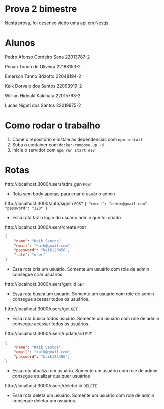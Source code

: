 # Prova 2 bimestre
Nesta prova, foi desenvolviedo uma api em Nestjs

# Alunos
Pedro Afonso Cordeiro Sena
22013787-2

Renan Tonon de Oliveira
22188153-2

Emerson Tanno Brizotto
22048194-2

Kaik Dorvalo dos Santos
22093919-2

Willian Hideaki Kakihata
22015763-2

Lucas Niguti dos Santos
22019975-2

# Como rodar o trabalho

1. Clone o repositório e instale as depêndencias com `npm install`
2. Suba o container com `docker-compose up -d`
3. inicie o servidor com `npm run start:dev`

# Rotas

http://localhost:3000/users/adm_gen
`POST`
* Rota sem body apenas para criar o usuário admin

http://localhost:3000/auth/signin
`POST`
`
{
    "email": "admin@gmail.com",
    "password": "123"
}
`
* Essa rota faz o login do usuário admin que foi criado

http://localhost:3000/users/create
`POST`
``` json
{
    "name": "Kaik Santos",
    "email": "kaik@gmail.com",
    "password": "kaik123456",
    "role": "user"
}
```
* Essa rota cria um usuário. Somente um usuário com role de admin consegue criar usuários


http://localhost:3000/users/get/:id
`GET`

* Essa rota busca um usuário. Somente um usuário com role de admin consegue acessar todos os usuários.

http://localhost:3000/users/get
`GET`

* Essa rota busca todos usuário. Somente um usuário com role de admin consegue acessar todos os usuários.

http://localhost:3000/users/update/:id
`PUT`
``` json
{
    "name": "Kaik Santos",
    "email": "kaik@gmail.com",
    "password": "kaik123456",
}
```
* Essa rota atualiza um usuário. Somente um usuário com role de admin consegue atualizar qualquer usuários

http://localhost:3000/users/delete/:id
`DELETE`

* Essa rota deleta um usuário. Somente um usuário com role de admin consegue deletar um usuários.
